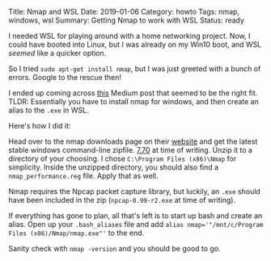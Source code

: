 Title: Nmap and WSL
Date: 2019-01-06
Category: howto
Tags: nmap, windows, wsl
Summary: Getting Nmap to work with WSL
Status: ready

I needed WSL for playing around with a home networking project. Now, I could have booted into Linux, but I was already on my Win10 boot, and WSL _seemed_ like a quicker option.

So I tried `sudo apt-get install nmap`, but I was just greeted with a bunch of errors. Google to the rescue then!

I ended up coming across [this](https://medium.com/@the4rchangel/nmap-in-the-windows-bash-shell-64cadff1a689) Medium post that seemed to be the right fit. TLDR: Essentially you have to install nmap for windows, and then create an alias to the `.exe` in WSL.

Here's how I did it:

Head over to the nmap downloads page on their [website](https://nmap.org/download.html) and get the latest stable windows command-line zipfile. [7.70](https://nmap.org/dist/nmap-7.70-win32.zip) at time of writing.
Unzip it to a directory of your choosing. I chose `C:\Program Files (x86)\Nmap` for simplicity. Inside the unzipped directory, you should also find a `nmap_performance.reg` file. Apply that as well.

Nmap requires the Npcap packet capture library, but luckily, an `.exe` should have been included in the zip (`npcap-0.99-r2.exe` at time of writing).

If everything has gone to plan, all that's left is to start up bash and create an alias. Open up your `.bash_aliases` file and add `alias nmap='"/mnt/c/Program Files (x86)/Nmap/nmap.exe"'` to the end. 

Sanity check with `nmap -version` and you should be good to go.
